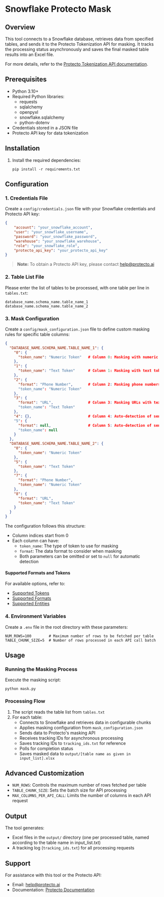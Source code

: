 # Snowflake Protecto Mask

## Overview
This tool connects to a Snowflake database, retrieves data from specified tables, and sends it to the Protecto Tokenization API for masking. It tracks the processing status asynchronously and saves the final masked table results into an Excel file.

For more details, refer to the [Protecto Tokenization API documentation](https://docs.protecto.ai/docs-category/tokenization-api/).

## Prerequisites
- Python 3.10+
- Required Python libraries:
  - requests
  - sqlalchemy
  - openpyxl
  - snowflake.sqlalchemy
  - python-dotenv
- Credentials stored in a JSON file
- Protecto API key for data tokenization

## Installation
1. Install the required dependencies:
   ```
   pip install -r requirements.txt
   ```

## Configuration

### 1. Credentials File
Create a `config/credentials.json` file with your Snowflake credentials and Protecto API key:

```json
{
    "account": "your_snowflake_account",
    "user": "your_snowflake_username",
    "password": "your_snowflake_password",
    "warehouse": "your_snowflake_warehouse",
    "role": "your_snowflake_role",
    "protecto_api_key": "your_protecto_api_key"
}
```

> **Note:** To obtain a Protecto API key, please contact help@protecto.ai

### 2. Table List File
Please enter the list of tables to be processed, with one table per line in `tables.txt`:

```
database_name.schema_name.table_name_1
database_name.schema_name.table_name_2
```

### 3. Mask Configuration

Create a `config/mask_configuration.json` file to define custom masking rules for specific table columns:

```json
{
  "DATABASE_NAME.SCHEMA_NAME.TABLE_NAME_1": {
    "0": { 
      "token_name": "Numeric Token"   # Column 0: Masking with numeric token only
    },
    "1": { 
      "token_name": "Text Token"      # Column 1: Masking with text token only
    },
    "2": { 
      "format": "Phone Number",       # Column 2: Masking phone numbers with numeric token
      "token_name": "Numeric Token"   
    },
    "3": { 
      "format": "URL",                # Column 3: Masking URLs with text token
      "token_name": "Text Token"      
    },
    "4": {},                          # Column 4: Auto-detection of sensitive data (no format and no token specified)
    "5": { 
      "format": null,                 # Column 5: Auto-detection of sensitive data (null values)
      "token_name": null                                        
    }
  },
  "DATABASE_NAME.SCHEMA_NAME.TABLE_NAME_2": {
    "0": { 
      "token_name": "Numeric Token"                             
    },
    "5": { 
      "token_name": "Text Token"                              
    },
    "7": { 
      "format": "Phone Number", 
      "token_name": "Numeric Token"                           
    },
    "8": { 
      "format": "URL", 
      "token_name": "Text Token"                               
    }
  }
}
```

The configuration follows this structure:
- Column indices start from 0
- Each column can have:
  - `token_name`: The type of token to use for masking
  - `format`: The data format to consider when masking
  - Both parameters can be omitted or set to `null` for automatic detection

#### Supported Formats and Tokens

For available options, refer to:
- [Supported Tokens](https://docs.protecto.ai/docs/supporting-token/)
- [Supported Formats](https://docs.protecto.ai/docs/supporting-format/)
- [Supported Entities](https://docs.protecto.ai/docs/supported-phi/)

### 4. Environment Variables
Create a `.env` file in the root directory with these parameters:

```
NUM_ROWS=100        # Maximum number of rows to be fetched per table
TABLE_CHUNK_SIZE=5  # Number of rows processed in each API call batch
```

## Usage

### Running the Masking Process
Execute the masking script:

```
python mask.py
```

### Processing Flow
1. The script reads the table list from `tables.txt`
2. For each table:
   - Connects to Snowflake and retrieves data in configurable chunks
   - Applies masking configuration from `mask_configuration.json`
   - Sends data to Protecto's masking API
   - Receives tracking IDs for asynchronous processing
   - Saves tracking IDs to `tracking_ids.txt` for reference
   - Polls for completion status
   - Saves masked data to `output/[table name as given in input_list].xlsx`

## Advanced Customization
- `NUM_ROWS`: Controls the maximum number of rows fetched per table
- `TABLE_CHUNK_SIZE`: Sets the batch size for API processing
- `MAX_COLUMNS_PER_API_CALL`: Limits the number of columns in each API request

## Output
The tool generates:
- Excel files in the `output/` directory (one per processed table, named according to the table name in input_list.txt)
- A tracking log (`tracking_ids.txt`) for all processing requests

## Support
For assistance with this tool or the Protecto API:
- Email: help@protecto.ai
- Documentation: [Protecto Documentation](https://docs.protecto.ai/)
